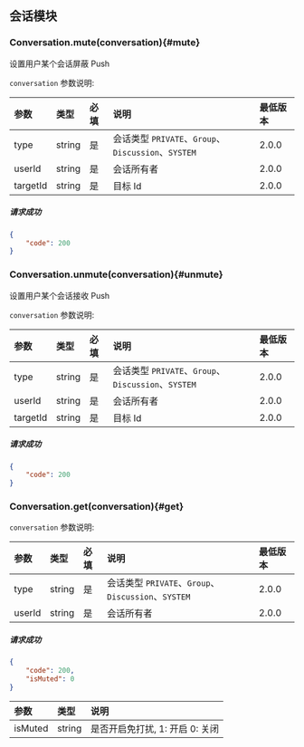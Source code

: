 ## 会话模块

### Conversation.mute(conversation){#mute}

设置用户某个会话屏蔽 Push

`conversation` 参数说明:

| 参数   	 		|	类型		| 必填	| 说明 							|最低版本	|
| :----------------	|:--------	|:-----	|:------------------------------|:----- |
| type		  		| string 	| 	是 	| 会话类型 `PRIVATE`、`Group`、`Discussion`、`SYSTEM`| 2.0.0 |
| userId	  		| string 	| 	是 	| 会话所有者	| 2.0.0 |
| targetId	  		| string 	| 	是 	| 目标 Id | 2.0.0 |

##### 请求成功

```json
{
    "code": 200
}
```
### Conversation.unmute(conversation){#unmute}

设置用户某个会话接收 Push

`conversation` 参数说明:

| 参数   	 		|	类型		| 必填	| 说明 							|最低版本	|
| :----------------	|:--------	|:-----	|:------------------------------|:----- |
| type		  		| string 	| 	是 	| 会话类型 `PRIVATE`、`Group`、`Discussion`、`SYSTEM`| 2.0.0 |
| userId	  		| string 	| 	是 	| 会话所有者	| 2.0.0 |
| targetId	  		| string 	| 	是 	| 目标 Id | 2.0.0 |

##### 请求成功

```json
{
    "code": 200
}
```

### Conversation.get(conversation){#get}

`conversation` 参数说明:

| 参数   	 		|	类型		| 必填	| 说明 							|最低版本	|
| :----------------	|:--------	|:-----	|:------------------------------|:----- |
| type		  		| string 	| 	是 	| 会话类型 `PRIVATE`、`Group`、`Discussion`、`SYSTEM`| 2.0.0 |
| userId	  		| string 	| 	是 	| 会话所有者	| 2.0.0 |

##### 请求成功

```json
{
	"code": 200,
	"isMuted": 0
}
```

| 参数   	 |	类型		| 说明	
| :----------|:--------	|:-----	
|	isMuted	 |	string	| 是否开启免打扰, 1: 开启  0: 关闭
